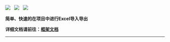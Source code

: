 ![](https://img.shields.io/badge/version-2021.5-green.svg) &nbsp; ![](https://img.shields.io/badge/builder-success-green.svg) &nbsp;
![](https://img.shields.io/badge/Author-Gjing-green.svg) &nbsp;       

**简单、快速的在项目中进行Excel导入导出**   

**详细文档请前往：[框架文档](https://www.yuque.com/u2499047/wzz356/xksxi8)**

---